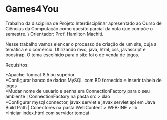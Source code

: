 # Games4You
Trabalho da disciplina de Projeto Interdisciplinar apresentado ao Curso de Ciências da Computação como quesito parcial da nota que compõe o semestre. \ 
Orientador: Prof. Hamilton Machiti.

Nesse trabalho vamos elencar o processo de criação de um site, cuja a temática e o comércio. Utilizando mvc, java, html, css, javascript e boostrap. O tema escolhido para o site foi o de venda de jogos.

Requisitos:

*Apache Tomcat 8.5 ou superior\
*Configurar banco de dados MySQL com BD fornecido e inserir tabela de jogos\
*Mudar nome de usuario e senha em ConnectionFactory para o seu ambiente | ConnectionFactory na pasta src > dao\
*Configurar mysql connector, javax servlet e javax servlet api em Java Build Path | Conectores na pasta WebContent > WEB-INF > lib\
*Iniciar index.html com servidor tomcat
